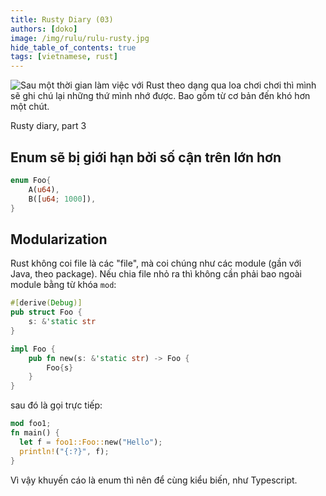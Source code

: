 ```yaml
---
title: Rusty Diary (03)
authors: [doko]
image: /img/rulu/rulu-rusty.jpg
hide_table_of_contents: true
tags: [vietnamese, rust]
---
```


![Sau một thời gian làm việc với Rust theo dạng qua loa chơi chơi thì mình sẽ ghi chú lại những thứ mình nhớ được. Bao gồm từ cơ bản đến khó hơn một chút.](/img/rulu/rulu-rusty.jpg)

Rusty diary, part 3

## Enum sẽ bị giới hạn bởi số cận trên lớn hơn

```rust
enum Foo{
    A(u64),
    B([u64; 1000]),
}
```

<!--truncate-->

## Modularization

Rust không coi file là các "file", mà coi chúng như các module (gần với Java, theo package). Nếu chia file nhỏ ra thì không cần phải bao ngoài module bằng từ khóa `mod`:

```rust title="foo1.rs"
#[derive(Debug)]
pub struct Foo {
    s: &'static str
}

impl Foo {
    pub fn new(s: &'static str) -> Foo {
        Foo{s}
    }
}
```

sau đó là gọi trực tiếp:

```rust title="main.rs"
mod foo1;
fn main() {
  let f = foo1::Foo::new("Hello");
  println!("{:?}", f);
}
```

Vì vậy khuyến cáo là enum thì nên để cùng kiểu biến, như Typescript.
